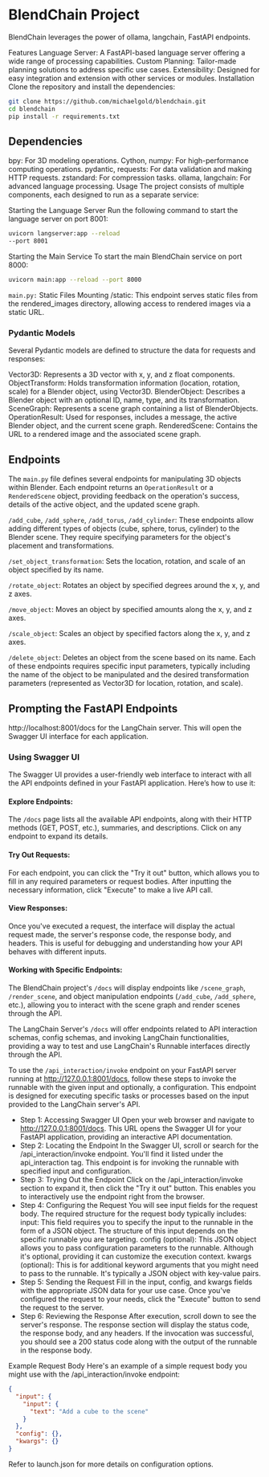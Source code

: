# BlendChain Project

BlendChain leverages the power of ollama, langchain, FastAPI endpoints.



Features
Language Server: A FastAPI-based language server offering a wide range of processing capabilities.
Custom Planning: Tailor-made planning solutions to address specific use cases.
Extensibility: Designed for easy integration and extension with other services or modules.
Installation
Clone the repository and install the dependencies:

``` bash
git clone https://github.com/michaelgold/blendchain.git
cd blendchain
pip install -r requirements.txt
```

## Dependencies
bpy: For 3D modeling operations.
Cython, numpy: For high-performance computing operations.
pydantic, requests: For data validation and making HTTP requests.
zstandard: For compression tasks.
ollama, langchain: For advanced language processing.
Usage
The project consists of multiple components, each designed to run as a separate service:

Starting the Language Server
Run the following command to start the language server on port 8001:

```bash
uvicorn langserver:app --reload 
--port 8001
```

Starting the Main Service
To start the main BlendChain service on port 8000:

``` bash
uvicorn main:app --reload --port 8000
```

`main.py:`
Static Files Mounting
/static: This endpoint serves static files from the rendered_images directory, allowing access to rendered images via a static URL.

### Pydantic Models
Several Pydantic models are defined to structure the data for requests and responses:

Vector3D: Represents a 3D vector with x, y, and z float components.
ObjectTransform: Holds transformation information (location, rotation, scale) for a Blender object, using Vector3D.
BlenderObject: Describes a Blender object with an optional ID, name, type, and its transformation.
SceneGraph: Represents a scene graph containing a list of BlenderObjects.
OperationResult: Used for responses, includes a message, the active Blender object, and the current scene graph.
RenderedScene: Contains the URL to a rendered image and the associated scene graph.

## Endpoints
The `main.py` file defines several endpoints for manipulating 3D objects within Blender. Each endpoint returns an `OperationResult` or a `RenderedScene` object, providing feedback on the operation's success, details of the active object, and the updated scene graph.


`/add_cube`, `/add_sphere`, `/add_torus`, `/add_cylinder`: These endpoints allow adding different types of objects (cube, sphere, torus, cylinder) to the Blender scene. They require specifying parameters for the object's placement and transformations.

`/set_object_transformation`: Sets the location, rotation, and scale of an object specified by its name.

`/rotate_object`: Rotates an object by specified degrees around the x, y, and z axes.

`/move_object`: Moves an object by specified amounts along the x, y, and z axes.

`/scale_object`: Scales an object by specified factors along the x, y, and z axes.

`/delete_object`: Deletes an object from the scene based on its name.
Each of these endpoints requires specific input parameters, typically including the name of the object to be manipulated and the desired transformation parameters (represented as Vector3D for location, rotation, and scale).

## Prompting the FastAPI Endpoints

http://localhost:8001/docs for the LangChain server. This will open the Swagger UI interface for each application.

### Using Swagger UI
The Swagger UI provides a user-friendly web interface to interact with all the API endpoints defined in your FastAPI application. Here’s how to use it:

#### Explore Endpoints: 
The `/docs` page lists all the available API endpoints, along with their HTTP methods (GET, POST, etc.), summaries, and descriptions. Click on any endpoint to expand its details.

#### Try Out Requests: 
For each endpoint, you can click the "Try it out" button, which allows you to fill in any required parameters or request bodies. After inputting the necessary information, click "Execute" to make a live API call.

#### View Responses:
Once you've executed a request, the interface will display the actual request made, the server's response code, the response body, and headers. This is useful for debugging and understanding how your API behaves with different inputs.

#### Working with Specific Endpoints:
The BlendChain project's `/docs` will display endpoints like `/scene_graph`, `/render_scene`, and object manipulation endpoints (`/add_cube`, `/add_sphere`, etc.), allowing you to interact with the scene graph and render scenes through the API.

The LangChain Server's `/docs` will offer endpoints related to API interaction schemas, config schemas, and invoking LangChain functionalities, providing a way to test and use LangChain's Runnable interfaces directly through the API.

To use the `/api_interaction/invoke` endpoint on your FastAPI server running at http://127.0.0.1:8001/docs, follow these steps to invoke the runnable with the given input and optionally, a configuration. This endpoint is designed for executing specific tasks or processes based on the input provided to the LangChain server's API.

- Step 1: Accessing Swagger UI
Open your web browser and navigate to http://127.0.0.1:8001/docs. This URL opens the Swagger UI for your FastAPI application, providing an interactive API documentation.
- Step 2: Locating the Endpoint
In the Swagger UI, scroll or search for the /api_interaction/invoke endpoint. You'll find it listed under the api_interaction tag. This endpoint is for invoking the runnable with specified input and configuration.
- Step 3: Trying Out the Endpoint
Click on the /api_interaction/invoke section to expand it, then click the "Try it out" button. This enables you to interactively use the endpoint right from the browser.
- Step 4: Configuring the Request
You will see input fields for the request body. The required structure for the request body typically includes:
input: This field requires you to specify the input to the runnable in the form of a JSON object. The structure of this input depends on the specific runnable you are targeting.
config (optional): This JSON object allows you to pass configuration parameters to the runnable. Although it's optional, providing it can customize the execution context.
kwargs (optional): This is for additional keyword arguments that you might need to pass to the runnable. It's typically a JSON object with key-value pairs.
- Step 5: Sending the Request
Fill in the input, config, and kwargs fields with the appropriate JSON data for your use case. Once you've configured the request to your needs, click the "Execute" button to send the request to the server.
- Step 6: Reviewing the Response
After execution, scroll down to see the server's response. The response section will display the status code, the response body, and any headers. If the invocation was successful, you should see a 200 status code along with the output of the runnable in the response body.

Example Request Body
Here's an example of a simple request body you might use with the /api_interaction/invoke endpoint:

``` json
{
  "input": {
    "input": {
      "text": "Add a cube to the scene"
    }
  },
  "config": {},
  "kwargs": {}
}

``` 


Refer to launch.json for more details on configuration options.

